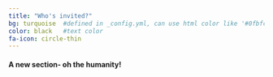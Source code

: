 ```yaml
---
title: "Who's invited?"
bg: turquoise  #defined in _config.yml, can use html color like '#0fbfcf'
color: black   #text color
fa-icon: circle-thin
---
```


  #### A new section- oh the humanity!